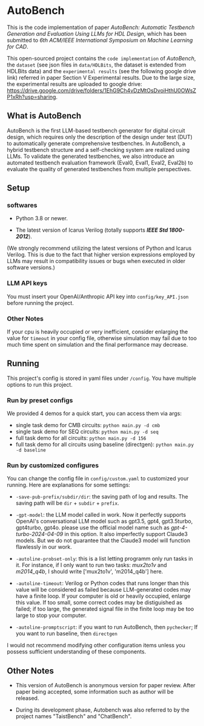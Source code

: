 # AutoBench

This is the code implementation of paper *AutoBench: Automatic Testbench Generation and Evaluation Using LLMs for HDL Design*, which has been submitted to *6th ACM/IEEE International Symposium on Machine Learning for CAD*. 

This open-sourced project contains the `code implementation` of *AutoBench*, the `dataset` (see json files in `data/HDLBits`, the dataset is extended from HDLBits data) and the `experimental results` (see the following google drive link) referred in paper Section V Experimental results. Due to the large size, the experimental results are uploaded to google drive: https://drive.google.com/drive/folders/1EhG9Ch4vDzMtOsDvoiHthU0OWsZP1xRh?usp=sharing.

## What is AutoBench
AutoBench is the first LLM-based testbench generator for digital circuit design, which requires only the description of the design under test (DUT) to automatically generate comprehensive testbenches. In AutoBench, a hybrid testbench structure and a self-checking system are realized using LLMs. To validate the generated testbenches, we also introduce an automated testbench evaluation framework (Eval0, Eval1, Eval2, Eval2b) to evaluate the quality of generated testbenches from multiple perspectives.

## Setup

### softwares

- Python 3.8 or newer.

- The latest version of Icarus Verilog (totally supports ***IEEE Std 1800-2012***).

(We strongly recommend utilizing the latest versions of Python and Icarus Verilog. This is due to the fact that higher version expressions employed by LLMs may result in compatibility issues or bugs when executed in older software versions.)

### LLM API keys

You must insert your OpenAI/Anthropic API key into `config/key_API.json` before running the project.

### Other Notes

If your cpu is heavily occupied or very inefficient, consider enlarging the value for `timeout` in your config file, otherwise simulation may fail due to too much time spent on simulation and the final performance may decrease.

## Running

This project's config is stored in yaml files under `/config`. You have multiple options to run this project.

### Run by preset configs

We provided 4 demos for a quick start, you can access them via args:

- single task demo for CMB circuits: `python main.py -d cmb`
- single task demo for SEQ circuits: `python main.py -d seq`
- full task demo for all circuits: `python main.py -d 156`
- full task demo for all circuits using baseline (directgen): `python main.py -d baseline`

### Run by customized configures

You can change the config file in `config/custom.yaml` to customized your running. Here are explanations for some settings:

- `-save-pub-prefix/subdir/dir`: the saving path of log and results. The saving path will be `dir` + `subdir` + `prefix`.

- `-gpt-model`: the LLM model called in work. Now it perfectly supports OpenAI's conversational LLM model such as gpt3.5, gpt4, gpt3.5turbo, gpt4turbo, gpt4o. please use the official model name such as *gpt-4-turbo-2024-04-09* in this option. It also imperfectly support Claude3 models. But we do not guarantee that the Claude3 model will function flawlessly in our work.
  
- `-autoline-probset-only`: this is a list letting programm only run tasks in it. For instance, if I only want to run two tasks: *mux2to1v* and *m2014_q4b*, I should write ['mux2to1v', 'm2014_q4b'] here.
  
- `-autoline-timeout`: Verilog or Python codes that runs longer than this value will be considered as failed because LLM-generated codes may have a finite loop. If your computer is old or heavily occupied, enlarge this value. If too small, some correct codes may be distiguished as failed; if too large, the generated signal file in the finite loop may be too large to stop your computer.
  
- `-autoline-promptscript`: if you want to run AutoBench, then `pychecker`; If you want to run baseline, then `directgen`

I would not recommend modifying other configuration items unless you possess sufficient understanding of these components.

## Other Notes

- This version of AutoBench is anonymous version for paper review. After paper being accepted, some information such as author will be released.

- During its development phase, Autobench was also referred to by the project names "TaistBench" and "ChatBench".
